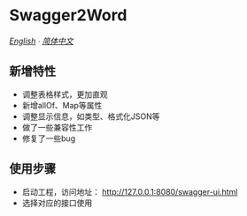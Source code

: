 # Swagger2Word

*[English](README.md) ∙ [简体中文](README_zh-CN.md)*

## 新增特性
- 调整表格样式，更加直观
- 新增allOf、Map等属性
- 调整显示信息，如类型、格式化JSON等
- 做了一些兼容性工作
- 修复了一些bug

## 使用步骤
- 启动工程，访问地址： http://127.0.0.1:8080/swagger-ui.html
- 选择对应的接口使用
